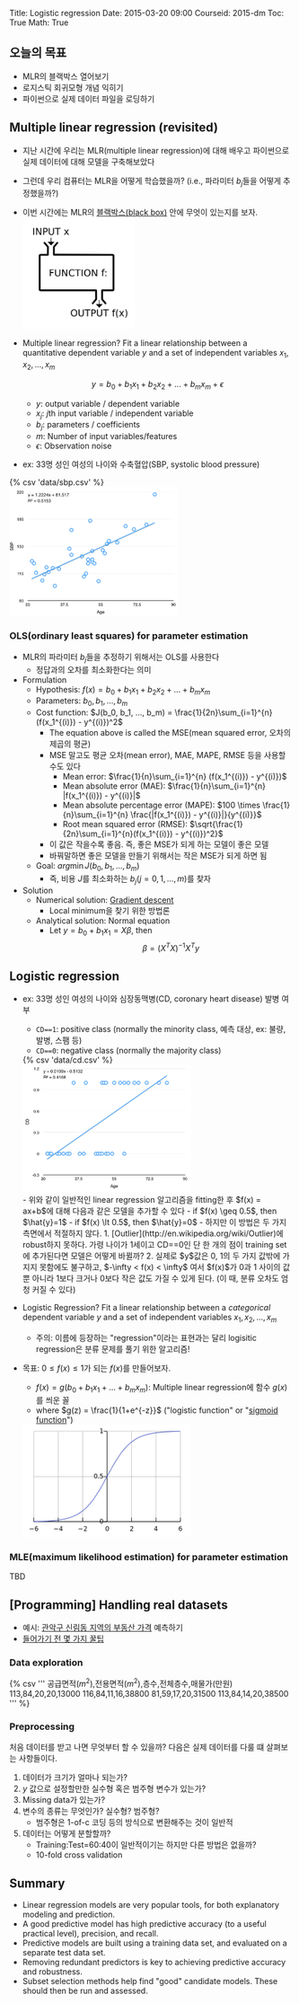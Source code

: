 Title: Logistic regression
Date: 2015-03-20 09:00
Courseid: 2015-dm
Toc: True
Math: True

## 오늘의 목표

- MLR의 블랙박스 열어보기
- 로지스틱 회귀모형 개념 익히기
- 파이썬으로 실제 데이터 파일을 로딩하기

## Multiple linear regression (revisited)

- 지난 시간에 우리는 MLR(multiple linear regression)에 대해 배우고 파이썬으로 실제 데이터에 대해 모델을 구축해보았다
- 그런데 우리 컴퓨터는 MLR을 어떻게 학습했을까? (i.e., 파라미터 $b_j$들을 어떻게 추정했을까?)
- 이번 시간에는 MLR의 [블랙박스(black box)](http://en.wikipedia.org/wiki/Function_(mathematics)) 안에 무엇이 있는지를 보자.<br>
    [<img src="images/function.png" width="200px">](http://upload.wikimedia.org/wikipedia/commons/thumb/3/3b/Function_machine2.svg/440px-Function_machine2.svg.png)
- Multiple linear regression? Fit a linear relationship between a quantitative dependent variable $y$ and a set of independent variables $x_1, x_2, ..., x_m$

    $$y = b_0 + b_1x_1 + b_2x_2 + ... + b_mx_m + \epsilon$$

    - $y$: output variable / dependent variable
    - $x_j$: $j$th input variable / independent variable
    - $b_j$: parameters / coefficients
    - $m$: Number of input variables/features
    - $\epsilon$: Observation noise

- ex: 33명 성인 여성의 나이와 수축혈압(SBP, systolic blood pressure)<br>
<div class="row">
    <div class="col-md-8">
    {% csv 'data/sbp.csv' %}
    </div>
    <div class="col-md-4">
    <img src="images/sbp.png" width="300px">
    </div>
</div>


### OLS(ordinary least squares) for parameter estimation

- MLR의 파라미터 $b_j$들을 추정하기 위해서는 OLS를 사용한다
    - 정답과의 오차를 최소화한다는 의미
- Formulation
    - Hypothesis: $f(x) = b_0 + b_1x_1 + b_2x_2 + ... + b_mx_m$
    - Parameters: $b_0, b_1, ..., b_m$
    - Cost function: $J(b_0, b_1, ..., b_m) = \frac{1}{2n}\sum_{i=1}^{n}(f(x_1^{(i)}) - y^{(i)})^2$
        - The equation above is called the MSE(mean squared error, 오차의 제곱의 평균)
        - MSE 말고도 평균 오차(mean error), MAE, MAPE, RMSE 등을 사용할 수도 있다
            - Mean error: $\frac{1}{n}\sum_{i=1}^{n} (f(x_1^{(i)}) - y^{(i)})$
            - Mean absolute error (MAE): $\frac{1}{n}\sum_{i=1}^{n} |f(x_1^{(i)}) - y^{(i)}|$
            - Mean absolute percentage error (MAPE): $100 \times \frac{1}{n}\sum_{i=1}^{n} \frac{|f(x_1^{(i)}) - y^{(i)}|}{y^{(i)}}$
            - Root mean squared error (RMSE): $\sqrt{\frac{1}{2n}\sum_{i=1}^{n}(f(x_1^{(i)}) - y^{(i)})^2}$
        - 이 값은 작을수록 좋음. 즉, 좋은 MSE가 되게 하는 모델이 좋은 모델
        - 바꿔말하면 좋은 모델을 만들기 위해서는 작은 MSE가 되게 하면 됨
    - Goal: $arg \min J(b_0, b_1, ..., b_m)$
        - 즉, 비용 $J$를 최소화하는 $b_j (j=0, 1, ..., m)$를 찾자
- Solution
    - Numerical solution: [Gradient descent](http://en.wikipedia.org/wiki/Gradient_descent)
        - Local minimum을 찾기 위한 방법론
    - Analytical solution: Normal equation
        - Let $y = b_0 + b_1x_1 = X\beta$, then
            $$\beta = (X^TX)^{-1}X^Ty$$


## Logistic regression

- ex: 33명 성인 여성의 나이와 심장동맥병(CD, coronary heart disease) 발병 여부
    - `CD==1`: positive class (normally the minority class, 예측 대상, ex: 불량, 발병, 스팸 등)
    - `CD==0`: negative class (normally the majority class)<br>
    <div class="row">
        <div class="col-md-8">
        {% csv 'data/cd.csv' %}
        </div>
        <div class="col-md-4">
        <img src="images/cd.png" width="300px">
        </div>
    </div>
    - 위와 같이 일반적인 linear regression 알고리즘을 fitting한 후 $f(x) = ax+b$에 대해 다음과 같은 모델을 추가할 수 있다
        - if $f(x) \geq 0.5$, then $\hat{y}=1$
        - if $f(x) \lt 0.5$, then $\hat{y}=0$
    - 하지만 이 방법은 두 가지 측면에서 적절하지 않다.
        1. [Outlier](http://en.wikipedia.org/wiki/Outlier)에 robust하지 못하다. 가령 나이가 1세이고 CD==0인 단 한 개의 점이 training set에 추가된다면 모델은 어떻게 바뀔까?
        2. 실제로 $y$값은 0, 1의 두 가지 값밖에 가지지 못함에도 불구하고, $-\infty < f(x) < \infty$ 여서 $f(x)$가 0과 1 사이의 값 뿐 아니라 1보다 크거나 0보다 작은 값도 가질 수 있게 된다. (이 때, 분류 오차도 엄청 커질 수 있다)
- Logistic Regression? Fit a linear relationship between a *categorical* dependent variable $y$ and a set of independent variables $x_1,x_2,...,x_m$
    - 주의: 이름에 등장하는 "regression"이라는 표현과는 달리 logisitic regression은 분류 문제를 풀기 위한 알고리즘!
- 목표: $0 \leq f(x) \leq 1$가 되는 $f(x)$를 만들어보자.
    - $f(x) = g(b_0 + b_1x_1 + ... + b_mx_m)$: Multiple linear regression에 함수 $g(x)$를 씌운 꼴
    - where $g(z) = \frac{1}{1+e^{-z}}$ ("logistic function" or "[sigmoid function](http://en.wikipedia.org/wiki/Sigmoid_function)")

    <img src="images/sigmoid.png" width="300px">

### MLE(maximum likelihood estimation) for parameter estimation

TBD

## [Programming] Handling real datasets

- 예시: [관악구 신림동 지역의 부동산 가격](http://land.naver.com/article/articleList.nhn?rletTypeCd=A01&tradeTypeCd=&hscpTypeCd=&cortarNo=1162010200&mapLevel=10) 예측하기
- [들어가기 전 몇 가지 꿀팁](../tips/terminal.html)

### Data exploration

{% csv '''
공급면적($m^2$),전용면적($m^2$),층수,전체층수,매물가(만원)
113,84,20,20,13000
116,84,11,16,38800
81,59,17,20,31500
113,84,14,20,38500
''' %}

### Preprocessing

처음 데이터를 받고 나면 무엇부터 할 수 있을까?
다음은 실제 데이터를 다룰 떄 살펴보는 사항들이다.

1. 데이터가 크기가 얼마나 되는가?
1. $y$ 값으로 설정할만한 실수형 혹은 범주형 변수가 있는가?
1. Missing data가 있는가?
1. 변수의 종류는 무엇인가? 실수형? 범주형?
    - 범주형은 1-of-c 코딩 등의 방식으로 변환해주는 것이 일반적
1. 데이터는 어떻게 분할할까?
    - Training:Test=60:40이 일반적이기는 하지만 다른 방법은 없을까?
    - 10-fold cross validation

## Summary

- Linear regression models are very popular tools, for both explanatory modeling and prediction.
- A good predictive model has high predictive accuracy (to a useful practical level), precision, and recall.
- Predictive models are built using a training data set, and evaluated on a separate test data set.
- Removing redundant predictors is key to achieving predictive accuracy and robustness.
- Subset selection methods help find "good" candidate models. These should then be run and assessed.
